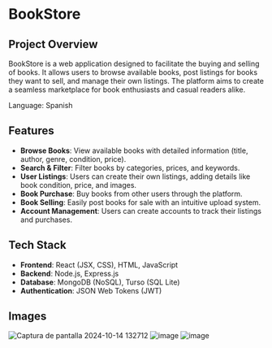 # BookStore

## Project Overview
BookStore is a web application designed to facilitate the buying and selling of books. It allows users to browse available books, post listings for books they want to sell, and manage their own listings. The platform aims to create a seamless marketplace for book enthusiasts and casual readers alike.

Language: Spanish
## Features
- **Browse Books**: View available books with detailed information (title, author, genre, condition, price).
- **Search & Filter**: Filter books by categories, prices, and keywords.
- **User Listings**: Users can create their own listings, adding details like book condition, price, and images.
- **Book Purchase**: Buy books from other users through the platform.
- **Book Selling**: Easily post books for sale with an intuitive upload system.
- **Account Management**: Users can create accounts to track their listings and purchases.
  
## Tech Stack
- **Frontend**: React (JSX, CSS), HTML, JavaScript
- **Backend**: Node.js, Express.js
- **Database**: MongoDB (NoSQL), Turso (SQL Lite)
- **Authentication**: JSON Web Tokens (JWT)

## Images
![Captura de pantalla 2024-10-14 132712](https://github.com/user-attachments/assets/8714274e-ad2b-4622-a518-99eb4fcbfeda)
![image](https://github.com/user-attachments/assets/a8a69fdf-3aa6-4e24-a35a-7539e3222a3f)
![image](https://github.com/user-attachments/assets/a3e22b22-dd0c-45a0-beaf-6df5ffc14510)


